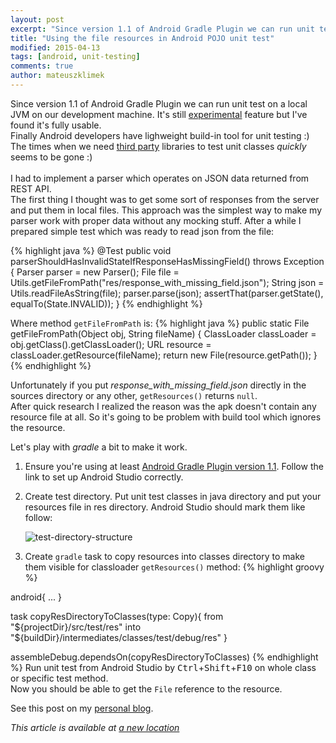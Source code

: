 ```yaml
---
layout: post
excerpt: "Since version 1.1 of Android Gradle Plugin we can run unit test on a local JVM on our development machine. In this article I'll demonstrate how to make local resources available in unit test case."
title: "Using the file resources in Android POJO unit test"
modified: 2015-04-13
tags: [android, unit-testing]
comments: true
author: mateuszklimek
---
```

Since version 1.1 of Android Gradle Plugin we can run unit test on a local JVM on our development machine. It's still [experimental](http://tools.android.com/tech-docs/unit-testing-support) feature but I've found it's fully usable.<br/>
Finally Android developers have lighweight build-in tool for unit testing :)<br />
The times when we need [third party](http://robolectric.org/configuring/) libraries to test unit classes *quickly* seems to be gone :)  
<br/>
I had to implement a parser which operates on JSON data returned from REST API. <br/>
The first thing I thought was to get some sort of responses from the server and put them in local files.
This approach was the simplest way to make my parser work with proper data without any mocking stuff.
After a while I prepared simple test which was ready to read json from the file:

{% highlight java %}
 @Test
public void parserShouldHasInvalidStateIfResponseHasMissingField() throws Exception {
	Parser parser = new Parser();
	File file = Utils.getFileFromPath("res/response_with_missing_field.json");
	String json = Utils.readFileAsString(file);
	parser.parse(json);
	assertThat(parser.getState(), equalTo(State.INVALID));
}
{% endhighlight %}


Where method `getFileFromPath` is:
{% highlight java %}
public static File getFileFromPath(Object obj, String fileName) {
	ClassLoader classLoader = obj.getClass().getClassLoader();
	URL resource = classLoader.getResource(fileName);
	return new File(resource.getPath());
}
{% endhighlight %}


Unfortunately if you put *response_with_missing_field.json* directly in the sources directory or any other, `getResources()` returns `null`. <br/>
After quick research I realized the reason was the apk doesn't contain any resource file at all. 
So it's going to be problem with build tool which ignores the resource. 

Let's play with *gradle* a bit to make it work.

 1. Ensure you're using at least [Android Gradle Plugin version 1.1](http://tools.android.com/tech-docs/unit-testing-support). Follow the link to set up Android Studio correctly. 
 2. Create test directory. Put unit test classes in java directory and put your resources file in res directory. Android Studio should mark them like follow: 

 	![test-directory-structure]({{site.url}}/images/test-directory-structure.png)

 3. Create `gradle` task to copy resources into classes directory to make them visible for classloader `getResources()` method:
{% highlight groovy %}

android{
  ...
}

task copyResDirectoryToClasses(type: Copy){
    from "${projectDir}/src/test/res"
    into "${buildDir}/intermediates/classes/test/debug/res"
}

assembleDebug.dependsOn(copyResDirectoryToClasses)
{% endhighlight %}
 Run unit test from Android Studio by <kbd>Ctrl</kbd>+<kbd>Shift</kbd>+<kbd>F10</kbd> on whole class or specific test method.<br/>
 Now you should be able to get the `File` reference to the resource.


See this post on my [personal blog](http://mklimek.github.io/using-file-resources-in-android-unit-test/).



*This article is available at [a new location](https://brightinventions.pl/blog/using-file-resources-in-android-unit-test)*
